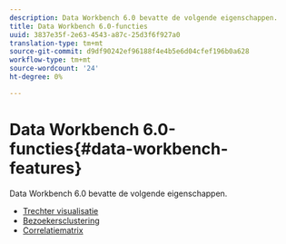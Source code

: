 ```yaml
---
description: Data Workbench 6.0 bevatte de volgende eigenschappen.
title: Data Workbench 6.0-functies
uuid: 3837e35f-2e63-4543-a87c-25d3f6f927a0
translation-type: tm+mt
source-git-commit: d9df90242ef96188f4e4b5e6d04cfef196b0a628
workflow-type: tm+mt
source-wordcount: '24'
ht-degree: 0%

---
```



# Data Workbench 6.0-functies{#data-workbench-features}

Data Workbench 6.0 bevatte de volgende eigenschappen.

* [Trechter visualisatie](/help/home/c-get-started/c-analysis-vis/c-funnel-visualization/c-funnel-visualization.md)
* [Bezoekersclustering](/help/home/c-get-started/c-analysis-vis/c-visitor-cluster/c-visitor-cluster.md)
* [Correlatiematrix](/help/home/c-get-started/c-analysis-vis/c-correlation-analysis/c-correlation-analysis.md)
